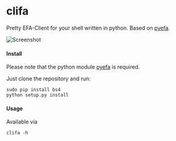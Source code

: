 clifa
=====

Pretty EFA-Client for your shell written in python. Based on [pyefa](https://github.com/NoMoKeTo/pyefa).

![Screenshot](https://raw.github.com/NoMoKeTo/clifa/master/screenshot.png)

#### Install

Please note that the python module [pyefa](https://github.com/NoMoKeTo/pyefa) is required.

Just clone the repository and run:

```
sudo pip install bs4 
python setup.py install
```

#### Usage

Available via

```
clifa -h
```
